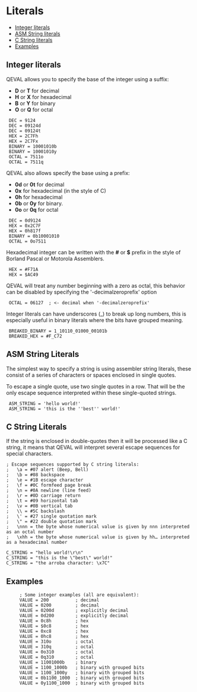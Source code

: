 Literals
========

* [Integer literals](#integer-literals)
* [ASM String literals](#asm-string-literals)
* [C String literals](#c-string-literals)
* [Examples](#examples)


Integer literals
----------------

QEVAL allows you to specify the base of the integer using a suffix:

 * **D** or **T** for decimal
 * **H** or **X** for hexadecimal
 * **B** or **Y** for binary
 * **O** or **Q** for octal

~~~
 DEC = 9124
 DEC = 09124d
 DEC = 09124t
 HEX = 2C7Fh
 HEX = 2C7Fx
 BINARY = 10001010b
 BINARY = 10001010y
 OCTAL = 7511o
 OCTAL = 7511q
~~~

QEVAL also allows specify the base using a prefix:

 * **0d** or **0t** for decimal
 * **0x** for hexadecimal (in the style of C)
 * **0h** for hexadecimal
 * **0b** or **0y** for binary.
 * **0o** or **0q** for octal

~~~    
 DEC = 0d9124
 HEX = 0x2C7F 
 HEX = 0h817f
 BINARY = 0b10001010
 OCTAL = 0o7511
~~~

Hexadecimal integer can be written with the **#** or **$** prefix in the style of Borland Pascal or Motorola Assemblers.

~~~
 HEX = #F71A
 HEX = $AC49
~~~


QEVAL will treat any number beginning with a zero as octal, this behavior can be disabled by specifying the '-decimalzeroprefix' option

~~~
 OCTAL = 06127  ; <- decimal when '-decimalzeroprefix'
~~~


Integer literals can have underscores (_) to break up long numbers, this is especially useful in binary literals where the bits have grouped meaning.

~~~
 BREAKED_BINARY = 1_10110_01000_00101b
 BREAKED_HEX = #F_C72
~~~


ASM String Literals
-------------------

The simplest way to specify a string is using assembler string literals,
these consist of a series of characters or spaces enclosed in single quotes.

To escape a single quote, use two single quotes in a row. That will be the only escape sequence interpreted within these single-quoted strings.

~~~
 ASM_STRING = 'hello world!'
 ASM_STRING = 'this is the ''best'' world!'
~~~


C String Literals
-----------------

If the string is enclosed in double-quotes then it will be processed like a C string, it means that QEVAL will interpret several escape sequences for special characters.

~~~
; Escape sequences supported by C string literals:
;   \a = #07 alert (Beep, Bell)
;   \b = #08 backspace
;   \e = #1B escape character
;   \f = #0C formfeed page break
;   \n = #0A newline (line feed)
;   \r = #0D carriage return
;   \t = #09 horizontal tab
;   \v = #0B vertical tab
;   \\ = #5C backslash
;   \' = #27 single quotation mark
;   \" = #22 double quotation mark
;   \nnn = the byte whose numerical value is given by nnn interpreted as an octal number
;   \xhh = the byte whose numerical value is given by hh… interpreted as a hexadecimal number

C_STRING = "hello world!\r\n"
C_STRING = "this is the \"best\" world!"
C_STRING = "the arroba character: \x7C"

~~~


Examples
--------
~~~
     ; Some integer examples (all are equivalent):
     VALUE = 200          ; decimal
     VALUE = 0200         ; decimal
     VALUE = 0200d        ; explicitly decimal
     VALUE = 0d200        ; explicitly decimal
     VALUE = 0c8h         ; hex
     VALUE = $0c8         ; hex
     VALUE = 0xc8         ; hex
     VALUE = 0hc8         ; hex
     VALUE = 310o         ; octal
     VALUE = 310q         ; octal
     VALUE = 0o310        ; octal
     VALUE = 0q310        ; octal
     VALUE = 11001000b    ; binary
     VALUE = 1100_1000b   ; binary with grouped bits
     VALUE = 1100_1000y   ; binary with grouped bits
     VALUE = 0b1100_1000  ; binary with grouped bits
     VALUE = 0y1100_1000  ; binary with grouped bits
~~~
